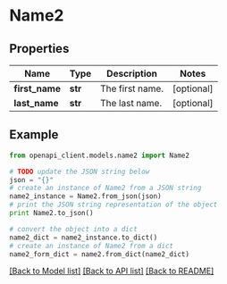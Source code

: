 # Name2


## Properties
Name | Type | Description | Notes
------------ | ------------- | ------------- | -------------
**first_name** | **str** | The first name. | [optional] 
**last_name** | **str** | The last name. | [optional] 

## Example

```python
from openapi_client.models.name2 import Name2

# TODO update the JSON string below
json = "{}"
# create an instance of Name2 from a JSON string
name2_instance = Name2.from_json(json)
# print the JSON string representation of the object
print Name2.to_json()

# convert the object into a dict
name2_dict = name2_instance.to_dict()
# create an instance of Name2 from a dict
name2_form_dict = name2.from_dict(name2_dict)
```
[[Back to Model list]](../README.md#documentation-for-models) [[Back to API list]](../README.md#documentation-for-api-endpoints) [[Back to README]](../README.md)


